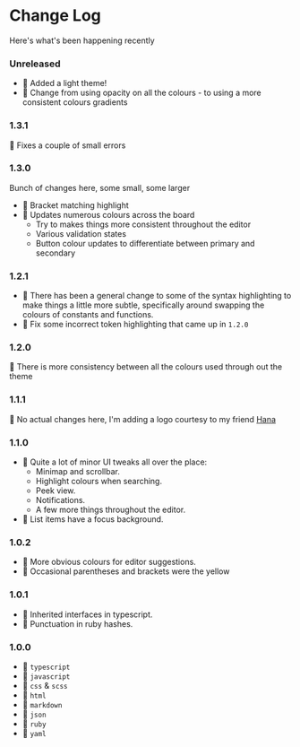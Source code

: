 # Change Log

Here's what's been happening recently

### Unreleased
- 🎉 Added a light theme!
- 🔧 Change from using opacity on all the colours - to using a more consistent colours gradients

### 1.3.1
🐛 Fixes a couple of small errors

### 1.3.0
Bunch of changes here, some small, some larger

- 🎉 Bracket matching highlight
- 🔧 Updates numerous colours across the board
  - Try to makes things more consistent throughout the editor
  - Various validation states
  - Button colour updates to differentiate between primary and secondary

### 1.2.1

- 🔧 There has been a general change to some of the syntax highlighting to make things a little more subtle, specifically around swapping the colours of constants and functions.
- 🐛 Fix some incorrect token highlighting that came up in `1.2.0`

### 1.2.0

🔧 There is more consistency between all the colours used through out the theme

### 1.1.1

🎉 No actual changes here, I'm adding a logo courtesy to my friend [Hana](http://nameishana.com)

### 1.1.0

- 🔧 Quite a lot of minor UI tweaks all over the place:
  - Minimap and scrollbar.
  - Highlight colours when searching.
  - Peek view.
  - Notifications.
  - A few more things throughout the editor.
- 🐛 List items have a focus background.

### 1.0.2

- 🐛 More obvious colours for editor suggestions.
- 🐛 Occasional parentheses and brackets were the yellow

### 1.0.1

- 🐛 Inherited interfaces in typescript.
- 🐛 Punctuation in ruby hashes.

### 1.0.0

- 🎉 `typescript`
- 🎉 `javascript`
- 🎉 `css` & `scss`
- 🎉 `html`
- 🎉 `markdown`
- 🎉 `json`
- 🎉 `ruby`
- 🎉 `yaml`
